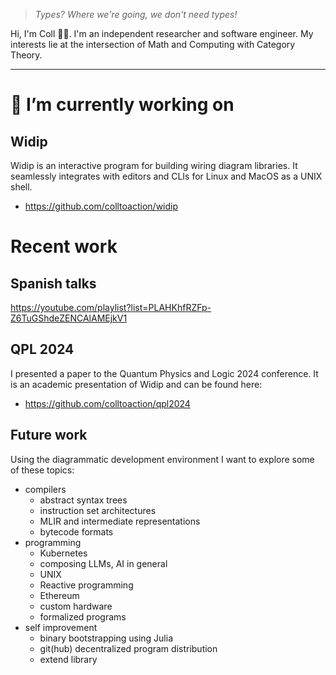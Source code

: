 > _Types? Where we're going, we don't need types!_

Hi, I'm Coll 👋🏼. I'm an independent researcher and software engineer. My interests lie at the intersection of Math and Computing with Category Theory.

---

# 🔭 I’m currently working on

## Widip
Widip is an interactive program for building wiring diagram libraries. It seamlessly integrates with editors and CLIs for Linux and MacOS as a UNIX shell.

* https://github.com/colltoaction/widip

# Recent work
## Spanish talks
https://youtube.com/playlist?list=PLAHKhfRZFp-Z6TuGShdeZENCAlAMEjkV1

## QPL 2024
I presented a paper to the Quantum Physics and Logic 2024 conference. It is an academic presentation of Widip and can be found here:

* https://github.com/colltoaction/qpl2024

## Future work
Using the diagrammatic development environment I want to explore some of these topics:
* compilers
  * abstract syntax trees
  * instruction set architectures
  * MLIR and intermediate representations
  * bytecode formats
* programming
  * Kubernetes
  * composing LLMs, AI in general
  * UNIX
  * Reactive programming
  * Ethereum
  * custom hardware
  * formalized programs
* self improvement
  * binary bootstrapping using Julia
  * git(hub) decentralized program distribution
  * extend library

<!--
**colltoaction/colltoaction** is a ✨ _special_ ✨ repository because its `README.md` (this file) appears on your GitHub profile.

Here are some ideas to get you started:
..
- 🌱 I’m currently learning ...
- 👯 I’m looking to collaborate on ...
- 🤔 I’m looking for help with ...
- 💬 Ask me about ...
- 📫 How to reach me: ...
- 😄 Pronouns: ...
- ⚡ Fun fact: ...
-->
